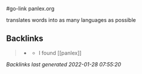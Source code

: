 #go-link panlex.org

translates words into as many languages as possible

## Backlinks

> - [](2021-01-23.md)
>   - I found [[panlex]]

_Backlinks last generated 2022-01-28 07:55:20_
